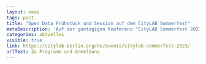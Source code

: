 ```yaml
---
layout: news
tags: post
title: "Open Data Frühstück und Session auf dem CityLAB Sommerfest"
metaDescription: 'Auf der gantägigen Konferenz "CityLAB Sommerfest 2023" sind Workshops, Keynotes, Panels und Talks rund um die digitale Transformation Berlins geplant und die Datenperspektive darf dabei nicht fehlen. Vor dem offiziellen Programmbeginn laden wir von 9 Uhr- 10 Uhr gemeinsam mit Betül Özdemir, der Zentralen Beauftragten für Open Data im Land Berlin, zum Vernetzungsfrühstück ein. Am Nachmittag um 14 Uhr findet dann gemeinsam mit der Initiative The New Hanse aus Hamburg ein Workshop zum Thema Data Sharing im öffentlichen Interesse statt. Kommt vorbei, wir freuen uns auf euch!'
categories: aktuelles
visible: true
link: https://citylab-berlin.org/de/events/citylab-sommerfest-2023/
urlText: Zu Programm und Anmeldung
---
```

